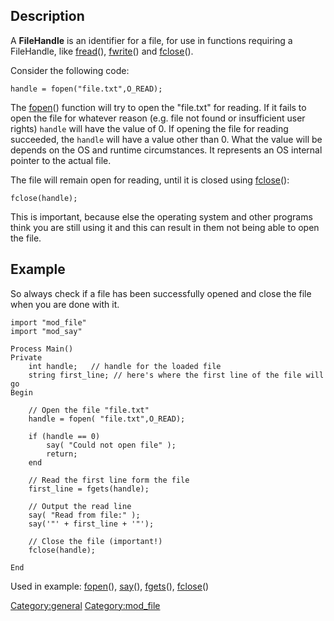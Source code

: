 Description
-----------

A **FileHandle** is an identifier for a file, for use in functions
requiring a FileHandle, like [fread](fread "wikilink")(),
[fwrite](fwrite "wikilink")() and [fclose](fclose "wikilink")().

Consider the following code:

    handle = fopen("file.txt",O_READ);

The [fopen](fopen "wikilink")() function will try to open the "file.txt"
for reading. If it fails to open the file for whatever reason (e.g. file
not found or insufficient user rights) `handle` will have the value of
0. If opening the file for reading succeeded, the `handle` will have a
value other than 0. What the value will be depends on the OS and runtime
circumstances. It represents an OS internal pointer to the actual file.

The file will remain open for reading, until it is closed using
[fclose](fclose "wikilink")():

    fclose(handle);

This is important, because else the operating system and other programs
think you are still using it and this can result in them not being able
to open the file.

Example
-------

So always check if a file has been successfully opened and close the
file when you are done with it.

    import "mod_file"
    import "mod_say"

    Process Main()
    Private
        int handle;   // handle for the loaded file
        string first_line; // here's where the first line of the file will go
    Begin

        // Open the file "file.txt"
        handle = fopen( "file.txt",O_READ);

        if (handle == 0)
            say( "Could not open file" );
            return;
        end

        // Read the first line form the file
        first_line = fgets(handle);

        // Output the read line
        say( "Read from file:" );
        say('"' + first_line + '"');

        // Close the file (important!)
        fclose(handle);

    End

Used in example: [fopen](fopen "wikilink")(), [say](say "wikilink")(),
[fgets](fgets "wikilink")(), [fclose](fclose "wikilink")()

<Category:general> <Category:mod_file>
